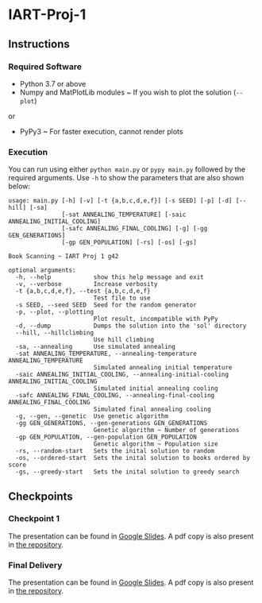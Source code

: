 # IART-Proj-1

## Instructions

### Required Software

- Python 3.7 or above
- Numpy and MatPlotLib modules ~ If you wish to plot the solution (`--plot`)

or

- PyPy3 ~ For faster execution, cannot render plots

### Execution

You can run using either `python main.py` or `pypy main.py` followed by the required arguments. Use `-h` to show the parameters that are also shown below:

```
usage: main.py [-h] [-v] [-t {a,b,c,d,e,f}] [-s SEED] [-p] [-d] [--hill] [-sa]
               [-sat ANNEALING_TEMPERATURE] [-saic ANNEALING_INITIAL_COOLING]
               [-safc ANNEALING_FINAL_COOLING] [-g] [-gg GEN_GENERATIONS]
               [-gp GEN_POPULATION] [-rs] [-os] [-gs]
```
```
Book Scanning ~ IART Proj 1 g42

optional arguments:
  -h, --help            show this help message and exit
  -v, --verbose         Increase verbosity
  -t {a,b,c,d,e,f}, --test {a,b,c,d,e,f}
                        Test file to use
  -s SEED, --seed SEED  Seed for the random generator
  -p, --plot, --plotting
                        Plot result, incompatible with PyPy
  -d, --dump            Dumps the solution into the 'sol' directory
  --hill, --hillclimbing
                        Use hill climbing
  -sa, --annealing      Use simulated annealing
  -sat ANNEALING_TEMPERATURE, --annealing-temperature ANNEALING_TEMPERATURE
                        Simulated annealing initial temperature
  -saic ANNEALING_INITIAL_COOLING, --annealing-initial-cooling ANNEALING_INITIAL_COOLING
                        Simulated initial annealing cooling
  -safc ANNEALING_FINAL_COOLING, --annealing-final-cooling ANNEALING_FINAL_COOLING
                        Simulated final annealing cooling
  -g, --gen, --genetic  Use genetic algorithm
  -gg GEN_GENERATIONS, --gen-generations GEN_GENERATIONS
                        Genetic algorithm ~ Number of generations
  -gp GEN_POPULATION, --gen-population GEN_POPULATION
                        Genetic algorithm ~ Population size
  -rs, --random-start   Sets the inital solution to random
  -os, --ordered-start  Sets the inital solution to books ordered by score
  -gs, --greedy-start   Sets the inital solution to greedy search
```


## Checkpoints

### Checkpoint 1
The presentation can be found in [Google Slides](https://docs.google.com/presentation/d/1boKHYrRc8i1GjkOR6qIlVy_0Im2Yd7wn0_Prbc8IgLc/edit?usp=sharing). A pdf copy is also present in [the repository](docs/checkpoint1.pdf).

### Final Delivery
The presentation can be found in [Google Slides](https://docs.google.com/presentation/d/1XJ32qSG7nPp5iMJkZF4JA-mPBLOyOiUC-clOXN1LV8w/edit?usp=sharing). A pdf copy is also present in [the repository](docs/final_delivery.pdf).
